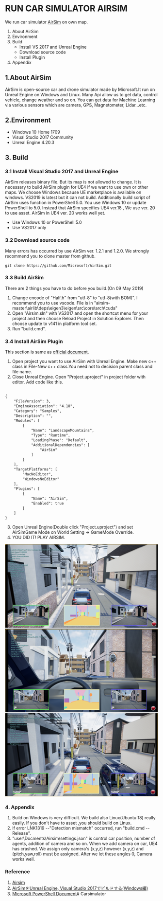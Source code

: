 

# RUN CAR SIMULATOR AIRSIM
We run car simulator [AirSim](https://microsoft.github.io/AirSim/) on own map.
1. About AirSim
2. Environment
3. Build
   - Install VS 2017 and Unreal Engine
   - Download source code
   - Install Plugin
4. Appendix

## 1.About AirSim

AirSim is open-source car and drone simulator made by Microsoft.It run on Unreal Engine on Windows and Linux. Many Api allow us to get data, control vehicle, change weather and so on. You can get data for Machine Learning via various sensors which are camera, GPS, Magnetometer, Lidar...etc.

## 2.Environment

- Windows 10 Home 1709
- Visual Studio 2017 Community
- Unreal Engine 4.20.3

## 3. Build

### 3.1 Install Visual Studio 2017 and Unreal Engine

AirSim releases binary file. But its map is not allowed to change. It is necessary to build AirSim plugin for UE4 if we want to use own or other maps. We choose Windows because UE marketplace is available on windows. VS2019 is latest but it can not build. Additionally build script of AirSim uses function in PowerShell 5.0. You use Windows 10 or update PowerShell to 5.0. Instead that AirSim specifies UE4 ver.18 , We use ver. 20 to use asset. AirSim in UE4 ver. 20 works well yet.

- Use Windows 10 or PowerShell 5.0
- Use VS2017 only

### 3.2 Download source code

Many errors has occurred by use AirSim ver. 1.2.1 and 1.2.0. We strongly recommend you to clone master from github.
```
git clone https://github.com/Microsoft/AirSim.git
```
### 3.3 Build AirSim

There are 2 things you have to do before you build.(On 09 May 2019)

1. Change encode of "Half.h" from "utf-8" to "utf-8(with BOM)". I recommend you to use vscode.
   File is in "airsim-master\airlib\deps\eigen3\eigen\src\core\arch\cuda"
2. Open "Airsim.sln" with VS2017 and open the shortcut menu for your project and then choose Reload Project in Solution Explorer. Then choose update to v141 in platform tool set.
3. Run "build.cmd".

### 3.4 Install AirSim Plugin

This section is same as [official document](https://microsoft.github.io/AirSim/docs/unreal_custenv/).

1. Open project you want to use AirSim with Unreal Engine. Make new c++ class in File-New c++ class.You need not to decision parent class and file name.
2. Close Unreal Engine. Open "Project.uproject"  in project folder with editor. Add code like this.
   
```json:project.uproject

{
    "FileVersion": 3,
    "EngineAssociation": "4.18",
    "Category": "Samples",
    "Description": "",
    "Modules": [
        {
            "Name": "LandscapeMountains",
            "Type": "Runtime",
            "LoadingPhase": "Default",
            "AdditionalDependencies": [
                "AirSim"
            ]
        }
    ],
    "TargetPlatforms": [
        "MacNoEditor",
        "WindowsNoEditor"
    ],
    "Plugins": [
        {
            "Name": "AirSim",
            "Enabled": true
        }
    ]
}

```

3. Open Unreal Engine(Double click "Project.uproject") and set AirSimGame Mode on World Setting -> GameMode Override.
4. YOU DID IT! PLAY AIRSIM.

![picture1](https://github.com/utagoeinc/Carsimulator/blob/master/1.PNG)
![picture2](https://github.com/utagoeinc/Carsimulator/blob/master/2.PNG)
![picture3](https://github.com/utagoeinc/Carsimulator/blob/master/3.PNG)

### 4. Appendix

1. Build on Windows is very difficult. We build also Linux(Ubuntu 18)  really easily. If you don't have to asset ,you should build on Linux.
2. If  error LNK1319 --"Detection mismatch" occurred, run "build.cmd --Release".
3. "user\Docments\Airsim\settings.json" is control car position, number of agents, addition of camera and so on. When we add camera on car, UE4 has crashed. We assign only camera's (x,y,z) however (x,y,z) and (pitch,yaw,roll) must be assigned. After we let these angles 0, Camera works well.

### Reference 
1. [Airsim](https://github.com/Microsoft/AirSim)
2. [AirSimをUnreal Engine, Visual Studio 2017でビルドする(Windows編)](https://qiita.com/thrzn41/items/32171647c15c8da37f31)
3. [Microsoft PowerShell Document](https://docs.microsoft.com/en-us/powershell/module/microsoft.powershell.archive/Expand-Archive?view=powershell-5.0)# Carsimulator
